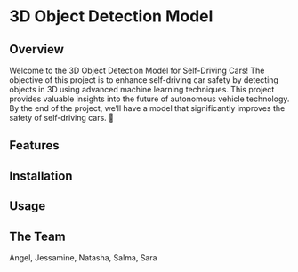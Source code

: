 # 3D Object Detection Model 
## Overview
Welcome to the 3D Object Detection Model for Self-Driving Cars! The objective of this project is to enhance self-driving car safety by detecting objects in 3D using advanced machine learning techniques. This project provides valuable insights into the future of autonomous vehicle technology. By the end of the project, we’ll have a model that significantly improves the safety of self-driving cars. 🚙
## Features
## Installation 
## Usage
## The Team 
Angel, Jessamine, Natasha, Salma, Sara

